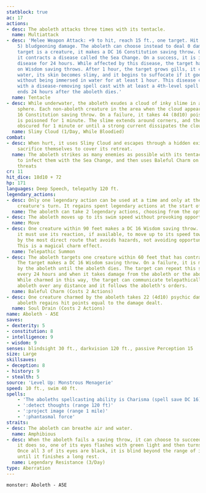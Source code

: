 ```yaml
---
statblock: true
ac: 17
actions:
- desc: The aboleth attacks three times with its tentacle.
  name: Multiattack
- desc: 'Melee Weapon Attack: +9 to hit, reach 15 ft., one target. Hit: 19 (4d6 +
    5) bludgeoning damage. The aboleth can choose instead to deal 0 damage. If the
    target is a creature, it makes a DC 16 Constitution saving throw. On a failure,
    it contracts a disease called the Sea Change. On a success, it is immune to this
    disease for 24 hours. While affected by this disease, the target has disadvantage
    on Wisdom saving throws. After 1 hour, the target grows gills, it can breathe
    water, its skin becomes slimy, and it begins to suffocate if it goes 12 hours
    without being immersed in water for at least 1 hour. This disease can be removed
    with a disease-removing spell cast with at least a 4th-level spell slot, and it
    ends 24 hours after the aboleth dies.'
  name: Tentacle
- desc: While underwater, the aboleth exudes a cloud of inky slime in a 30-foot-radius
    sphere. Each non-aboleth creature in the area when the cloud appears makes a DC
    16 Constitution saving throw. On a failure, it takes 44 (8d10) poison damage and
    is poisoned for 1 minute. The slime extends around corners, and the area is heavily
    obscured for 1 minute or until a strong current dissipates the cloud.
  name: Slimy Cloud (1/Day, While Bloodied)
combat:
- desc: When hurt, it uses Slimy Cloud and escapes through a hidden exit. Its thralls
    sacrifice themselves to cover its retreat.
  name: The aboleth strikes as many enemies as possible with its tentacles in order
    to infect them with the Sea Change, and then uses Baleful Charm on the biggest
    threats
cr: 11
hit_dice: 18d10 + 72
hp: 171
languages: Deep Speech, telepathy 120 ft.
legendary_actions:
- desc: Only one legendary action can be used at a time and only at the end of another
    creature's turn. It regains spent legendary actions at the start of its turn.
  name: The aboleth can take 2 legendary actions, choosing from the options below
- desc: The aboleth moves up to its swim speed without provoking opportunity attacks.
  name: Move
- desc: One creature within 90 feet makes a DC 16 Wisdom saving throw. On a failure,
    it must use its reaction, if available, to move up to its speed toward the aboleth
    by the most direct route that avoids hazards, not avoiding opportunity attacks.
    This is a magical charm effect.
  name: Telepathic Summon
- desc: The aboleth targets one creature within 60 feet that has contracted Sea Change.
    The target makes a DC 16 Wisdom saving throw. On a failure, it is magically charmed
    by the aboleth until the aboleth dies. The target can repeat this saving throw
    every 24 hours and when it takes damage from the aboleth or the aboleth's allies.
    While charmed in this way, the target can communicate telepathically with the
    aboleth over any distance and it follows the aboleth's orders.
  name: Baleful Charm (Costs 2 Actions)
- desc: One creature charmed by the aboleth takes 22 (4d10) psychic damage, and the
    aboleth regains hit points equal to the damage dealt.
  name: Soul Drain (Costs 2 Actions)
name: Aboleth - A5E
saves:
- dexterity: 5
- constitution: 8
- intelligence: 9
- wisdom: 9
senses: blindsight 30 ft., darkvision 120 ft., passive Perception 15
size: Large
skillsaves:
- deception: 8
- history: 9
- stealth: 5
source: 'Level Up: Monstrous Menagerie'
speed: 10 ft., swim 40 ft.
spells:
    - 'The aboleths spellcasting ability is Charisma (spell save DC 16). It can innately cast the following spells, requiring no components:'
    - ':detect thoughts (range 120 ft)'
    - ':project image (range 1 mile)'
    - ':phantasmal force'
straits:
- desc: The aboleth can breathe air and water.
  name: Amphibious
- desc: When the aboleth fails a saving throw, it can choose to succeed instead. When
    it does so, one of its eyes flashes with green light and then turns dull black.
    Once all 3 of its eyes are black, it is blind beyond the range of its blindsight
    until it finishes a long rest.
  name: Legendary Resistance (3/Day)
type: Aberration
---
```

```statblock
monster: Aboleth - A5E
```
